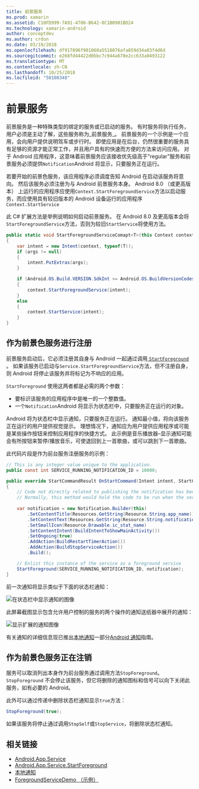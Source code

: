 ```yaml
---
title: 前景服务
ms.prod: xamarin
ms.assetid: C10FD999-7A91-4708-B642-0C1B0901BD24
ms.technology: xamarin-android
author: conceptdev
ms.author: crdun
ms.date: 03/19/2018
ms.openlocfilehash: df917896f901060a5518076afa859d34a03f4d6d
ms.sourcegitcommit: e268fd44422d0bbc7c944a678e2cc633a0493122
ms.translationtype: MT
ms.contentlocale: zh-CN
ms.lasthandoff: 10/25/2018
ms.locfileid: "50108348"
---
```

# <a name="foreground-services"></a>前景服务

前景服务是一种特殊类型的绑定的服务或已启动的服务。 有时服务将执行任务，用户必须是主动了解，这些服务称为_前景服务_。 前景服务的一个示例是一个应用，会向用户提供说明驾车或步行时。 即使应用是在后台，仍然很重要的服务具有足够的资源才能正常工作，并且用户具有的快速而方便的方法来访问应用。 对于 Android 应用程序，这意味着前景服务应该接收优先级高于"regular"服务和前景服务必须提供`Notification`Android 将显示，只要服务正在运行。
 
若要开始的前景色服务，该应用程序必须调度告知 Android 在启动该服务将意向。 然后该服务必须注册为与 Android 前景服务本身。 Android 8.0 （或更高版本） 上运行的应用程序应使用`Context.StartForegroundService`方法以启动服务，而应使用具有较旧版本的 Android 设备运行的应用程序 `Context.StartService`

此 C# 扩展方法是举例说明如何启动前景服务。 在 Android 8.0 及更高版本会将`StartForegroundService`方法，否则为较旧`StartService`将使用方法。  

```csharp
public static void StartForegroundServiceComapt<T>(this Context context, Bundle args = null) where T : Service
{
    var intent = new Intent(context, typeof(T));
    if (args != null) 
    {
        intent.PutExtras(args);
    }

    if (Android.OS.Build.VERSION.SdkInt >= Android.OS.BuildVersionCodes.O)
    {
        context.StartForegroundService(intent);
    }
    else
    {
        context.StartService(intent);
    }
}
```

## <a name="registering-as-a-foreground-service"></a>作为前景色服务进行注册

前景服务启动后，它必须注册其自身与 Android 一起通过调用[ `StartForeground` ](https://developer.xamarin.com/api/member/Android.App.Service.StartForeground/p/System.Int32/Android.App.Notification/)。 如果该服务已启动与`Service.StartForegroundService`方法，但不注册自身，则 Android 将停止该服务并将标记为不响应的应用。

`StartForeground` 使用这两者都是必需的两个参数：
 
* 要标识该服务的应用程序中是唯一的一个整数值。
* 一个`Notification`Android 将显示为状态栏中，只要服务正在运行的对象。

Android 将为状态栏中显示通知，只要服务正在运行。 通知最小值，将向该服务正在运行的用户提供视觉提示。 理想情况下，通知应为用户提供应用程序或可能是某些操作按钮来控制应用程序的快捷方式。 此示例是音乐播放器&ndash;显示通知可能会有所按钮来暂停/播放音乐，可使退回到上一首歌曲，或可以跳到下一首歌曲。 

此代码片段是作为前台服务注册服务的示例：   

```csharp
// This is any integer value unique to the application.
public const int SERVICE_RUNNING_NOTIFICATION_ID = 10000;

public override StartCommandResult OnStartCommand(Intent intent, StartCommandFlags flags, int startId)
{
    // Code not directly related to publishing the notification has been omitted for clarity.
    // Normally, this method would hold the code to be run when the service is started.
    
    var notification = new Notification.Builder(this)
        .SetContentTitle(Resources.GetString(Resource.String.app_name))
        .SetContentText(Resources.GetString(Resource.String.notification_text))
        .SetSmallIcon(Resource.Drawable.ic_stat_name)
        .SetContentIntent(BuildIntentToShowMainActivity())
        .SetOngoing(true)
        .AddAction(BuildRestartTimerAction())
        .AddAction(BuildStopServiceAction())
        .Build();

    // Enlist this instance of the service as a foreground service
    StartForeground(SERVICE_RUNNING_NOTIFICATION_ID, notification);
}
```

前一次通知将显示类似于下面的状态栏通知：

![在状态栏中显示通知的图像](foreground-services-images/foreground-services-01.png "通知显示在状态栏中的图像")

此屏幕截图显示包含允许用户控制的服务的两个操作的通知送纸器中展开的通知：

![显示扩展的通知图像](foreground-services-images/foreground-services-02.png "显示扩展的通知的图像。")

有关通知的详细信息现已推出[本地通知](~/android/app-fundamentals/notifications/local-notifications.md)一部分[Android 通知](~/android/app-fundamentals/notifications/index.md)指南。

## <a name="unregistering-as-a-foreground-service"></a>作为前景色服务正在注销

服务可以取消列出本身作为前台服务通过调用方法`StopForeground`。 `StopForeground` 不会停止该服务，但它将删除的通知图标和信号可以向下关闭此服务，如有必要的 Android。

此外可以通过传递中删除状态栏通知显示`true`方法： 

```csharp
StopForeground(true);
```

如果该服务将停止通过调用`StopSelf`或`StopService`，将删除状态栏通知。

## <a name="related-links"></a>相关链接

- [Android.App.Service](https://developer.xamarin.com/api/type/Android.App.Service/)
- [Android.App.Service.StartForeground](https://developer.xamarin.com/api/member/Android.App.Service.StartForeground/p/System.Int32/Android.App.Notification/)
- [本地通知](~/android/app-fundamentals/notifications/local-notifications.md)
- [ForegroundServiceDemo （示例）](https://developer.xamarin.com/samples/monodroid/ApplicationFundamentals/ServiceSamples/ForegroundServiceDemo/)
